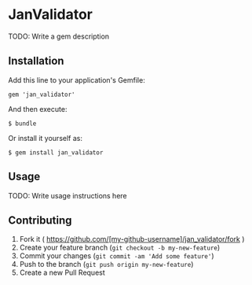 # JanValidator

TODO: Write a gem description

## Installation

Add this line to your application's Gemfile:

    gem 'jan_validator'

And then execute:

    $ bundle

Or install it yourself as:

    $ gem install jan_validator

## Usage

TODO: Write usage instructions here

## Contributing

1. Fork it ( https://github.com/[my-github-username]/jan_validator/fork )
2. Create your feature branch (`git checkout -b my-new-feature`)
3. Commit your changes (`git commit -am 'Add some feature'`)
4. Push to the branch (`git push origin my-new-feature`)
5. Create a new Pull Request
